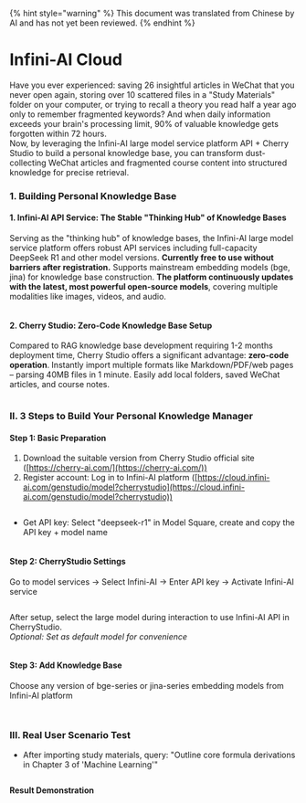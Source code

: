 
{% hint style="warning" %}
This document was translated from Chinese by AI and has not yet been reviewed.
{% endhint %}

# Infini-AI Cloud

Have you ever experienced: saving 26 insightful articles in WeChat that you never open again, storing over 10 scattered files in a "Study Materials" folder on your computer, or trying to recall a theory you read half a year ago only to remember fragmented keywords? And when daily information exceeds your brain's processing limit, 90% of valuable knowledge gets forgotten within 72 hours.  
Now, by leveraging the Infini-AI large model service platform API + Cherry Studio to build a personal knowledge base, you can transform dust-collecting WeChat articles and fragmented course content into structured knowledge for precise retrieval.

### 1. Building Personal Knowledge Base

#### 1. Infini-AI API Service: The Stable "Thinking Hub" of Knowledge Bases  
Serving as the "thinking hub" of knowledge bases, the Infini-AI large model service platform offers robust API services including full-capacity DeepSeek R1 and other model versions. **Currently free to use without barriers after registration.** Supports mainstream embedding models (bge, jina) for knowledge base construction. **The platform continuously updates with the latest, most powerful open-source models**, covering multiple modalities like images, videos, and audio.

<figure><img src="../../.gitbook/assets/1280X1280 (1) (1).PNG" alt=""><figcaption></figcaption></figure>

#### 2. Cherry Studio: Zero-Code Knowledge Base Setup  
Compared to RAG knowledge base development requiring 1-2 months deployment time, Cherry Studio offers a significant advantage: **zero-code operation**. Instantly import multiple formats like Markdown/PDF/web pages – parsing 40MB files in 1 minute. Easily add local folders, saved WeChat articles, and course notes.

<figure><img src="../../.gitbook/assets/output (1).png" alt=""><figcaption></figcaption></figure>

### II. 3 Steps to Build Your Personal Knowledge Manager

#### Step 1: Basic Preparation  
1. Download the suitable version from Cherry Studio official site ([https://cherry-ai.com/](https://cherry-ai.com/))  
2. Register account: Log in to Infini-AI platform ([https://cloud.infini-ai.com/genstudio/model?cherrystudio](https://cloud.infini-ai.com/genstudio/model?cherrystudio))  

<figure><img src="../../.gitbook/assets/image (90).png" alt=""><figcaption></figcaption></figure>

* Get API key: Select "deepseek-r1" in Model Square, create and copy the API key + model name  
<figure><img src="../../.gitbook/assets/output (1).png" alt=""><figcaption></figcaption></figure>

#### Step 2: CherryStudio Settings  
Go to model services → Select Infini-AI → Enter API key → Activate Infini-AI service  

<figure><img src="../../.gitbook/assets/1280X1280 (2) (1).png" alt=""><figcaption></figcaption></figure>

After setup, select the large model during interaction to use Infini-AI API in CherryStudio.  
*Optional: Set as default model for convenience*  
<figure><img src="../../.gitbook/assets/01445ab7-b863-4155-b517-2b6c3c581f47.png" alt=""><figcaption></figcaption></figure>

#### Step 3: Add Knowledge Base  
Choose any version of bge-series or jina-series embedding models from Infini-AI platform  

<figure><img src="../../.gitbook/assets/1 (1).png" alt=""><figcaption></figcaption></figure>  
<figure><img src="../../.gitbook/assets/2 (2).png" alt=""><figcaption></figcaption></figure>

### III. Real User Scenario Test  
* After importing study materials, query: "Outline core formula derivations in Chapter 3 of 'Machine Learning'"  

<figure><img src="../../.gitbook/assets/6bbdbd0d-5db4-4440-b840-3bb3f422b831.gif" alt=""><figcaption></figcaption></figure>  

**Result Demonstration**  
<figure><img src="../../.gitbook/assets/3.gif" alt=""><figcaption></figcaption></figure>